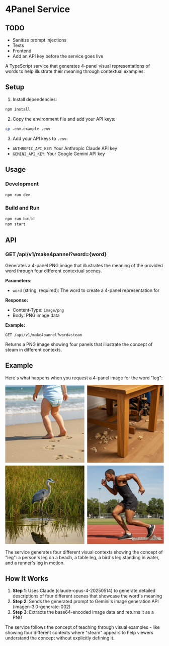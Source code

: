 # 4Panel Service

## TODO

- Sanitize prompt injections
- Tests
- Frontend
- Add an API key before the service goes live

A TypeScript service that generates 4-panel visual representations of words to help illustrate their meaning through contextual examples.

## Setup

1. Install dependencies:
```bash
npm install
```

2. Copy the environment file and add your API keys:
```bash
cp .env.example .env
```

3. Add your API keys to `.env`:
- `ANTHROPIC_API_KEY`: Your Anthropic Claude API key
- `GEMINI_API_KEY`: Your Google Gemini API key

## Usage

### Development
```bash
npm run dev
```

### Build and Run
```bash
npm run build
npm start
```

## API

### GET /api/v1/make4pannel?word={word}

Generates a 4-panel PNG image that illustrates the meaning of the provided word through four different contextual scenes.

**Parameters:**
- `word` (string, required): The word to create a 4-panel representation for

**Response:**
- Content-Type: `image/png`
- Body: PNG image data

**Example:**
```
GET /api/v1/make4pannel?word=steam
```

Returns a PNG image showing four panels that illustrate the concept of steam in different contexts.

## Example

Here's what happens when you request a 4-panel image for the word "leg":

![Example: leg](example/leg.png)

The service generates four different visual contexts showing the concept of "leg": a person's leg on a beach, a table leg, a bird's leg standing in water, and a runner's leg in motion.

## How It Works

1. **Step 1**: Uses Claude (claude-opus-4-20250514) to generate detailed descriptions of four different scenes that showcase the word's meaning
2. **Step 2**: Sends the generated prompt to Gemini's image generation API (imagen-3.0-generate-002)
3. **Step 3**: Extracts the base64-encoded image data and returns it as a PNG

The service follows the concept of teaching through visual examples - like showing four different contexts where "steam" appears to help viewers understand the concept without explicitly defining it.